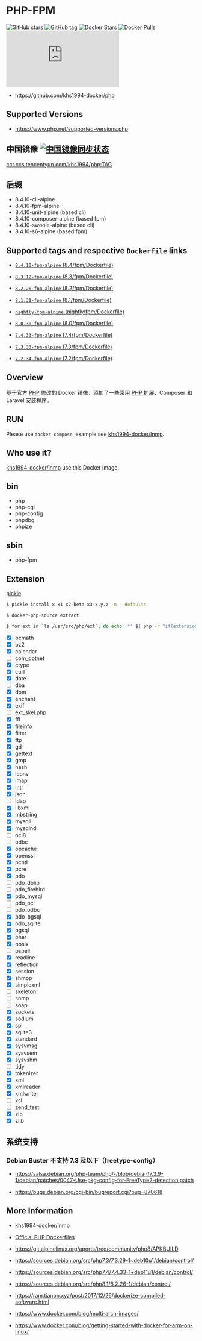 # PHP-FPM

[![GitHub stars](https://img.shields.io/github/stars/khs1994-docker/php.svg?style=social&label=Stars)](https://github.com/khs1994-docker/php) [![GitHub tag](https://img.shields.io/github/tag/khs1994-docker/php.svg)](https://github.com/khs1994-docker/php) [![Docker Stars](https://img.shields.io/docker/stars/khs1994/php.svg)](https://hub.docker.com/r/khs1994/php) [![Docker Pulls](https://img.shields.io/docker/pulls/khs1994/php.svg)](https://hub.docker.com/r/khs1994/php) [![Build Status](https://dev.azure.com/khs1994-docker/php/_apis/build/status/khs1994-docker.php?branchName=master)](https://dev.azure.com/khs1994-docker/php/_build/latest?definitionId=1&branchName=master)

* https://github.com/khs1994-docker/php

## Supported Versions

* https://www.php.net/supported-versions.php

## 中国镜像 [![中国镜像同步状态](https://pcit.coding.net/badges/khs1994-docker/job/234051/build.svg)](https://pcit.coding.net/p/khs1994-docker/ci/job)

[ccr.ccs.tencentyun.com/khs1994/php:TAG](https://cloud.tencent.com/act/cps/redirect?redirect=10058&cps_key=3a5255852d5db99dcd5da4c72f05df61)

## 后缀

* 8.4.10-cli-alpine
* 8.4.10-fpm-alpine
* 8.4.10-unit-alpine         (based cli)
* 8.4.10-composer-alpine     (based fpm)
* 8.4.10-swoole-alpine       (based cli)
* 8.4.10-s6-alpine           (based fpm)

## Supported tags and respective `Dockerfile` links

* [`8.4.10-fpm-alpine` (8.4/fpm/Dockerfile)](https://github.com/khs1994-docker/php/blob/8.4.10/8.4/fpm/Dockerfile)

* [`8.3.12-fpm-alpine` (8.3/fpm/Dockerfile)](https://github.com/khs1994-docker/php/blob/8.4.10/8.3/fpm/Dockerfile)

* [`8.2.26-fpm-alpine` (8.2/fpm/Dockerfile)](https://github.com/khs1994-docker/php/blob/8.4.10/8.2/fpm/Dockerfile)

* [`8.1.31-fpm-alpine` (8.1/fpm/Dockerfile)](https://github.com/khs1994-docker/php/blob/8.4.10/8.1/fpm/Dockerfile)

* [`nightly-fpm-alpine` (nightly/fpm/Dockerfile)](https://github.com/khs1994-docker/php/blob/master/nightly/fpm/Dockerfile)

* [`8.0.30-fpm-alpine` (8.0/fpm/Dockerfile)](https://github.com/khs1994-docker/php/blob/8.4.10/8.0/fpm/Dockerfile)

* [`7.4.33-fpm-alpine` (7.4/fpm/Dockerfile)](https://github.com/khs1994-docker/php/blob/8.4.10/7.4/fpm/Dockerfile)

* [`7.3.33-fpm-alpine` (7.3/fpm/Dockerfile)](https://github.com/khs1994-docker/php/blob/8.4.10/7.3/fpm/Dockerfile)

* [`7.2.34-fpm-alpine` (7.2/fpm/Dockerfile)](https://github.com/khs1994-docker/php/blob/8.4.10/7.2/fpm/Dockerfile)

## Overview

基于官方 [PHP](https://github.com/docker-library/docs/tree/master/php) 修改的 Docker 镜像，添加了一些常用 [PHP 扩展](https://github.com/khs1994-docker/lnmp/blob/master/docs/php.md)、Composer 和 Laravel 安装程序。

## RUN

Please use `docker-compose`, example see [khs1994-docker/lnmp](https://github.com/khs1994-docker/lnmp/blob/master/docker-lnmp.yml).

## Who use it?

[khs1994-docker/lnmp](https://github.com/khs1994-docker/lnmp) use this Docker Image.

## bin

* php
* php-cgi
* php-config
* phpdbg
* phpize

## sbin

* php-fpm

## Extension

[pickle](https://github.com/khs1994-php/pickle)

```bash
$ pickle install x x1 x2-beta x3-x.y.z -n --defaults
```

```bash
$ docker-php-source extract

$ for ext in `ls /usr/src/php/ext`; do echo '*' $( php -r "if(extension_loaded('$ext')){echo '[x] $ext';}else{echo '[ ] $ext';}" ); done
```

* [x] bcmath
* [x] bz2
* [x] calendar
* [ ] com_dotnet
* [x] ctype
* [x] curl
* [x] date
* [ ] dba
* [x] dom
* [x] enchant
* [x] exif
* [ ] ext_skel.php
* [x] ffi
* [x] fileinfo
* [x] filter
* [x] ftp
* [x] gd
* [x] gettext
* [x] gmp
* [x] hash
* [x] iconv
* [x] imap
* [x] intl
* [x] json
* [ ] ldap
* [x] libxml
* [x] mbstring
* [x] mysqli
* [x] mysqlnd
* [ ] oci8
* [ ] odbc
* [x] opcache
* [x] openssl
* [x] pcntl
* [x] pcre
* [x] pdo
* [ ] pdo_dblib
* [ ] pdo_firebird
* [x] pdo_mysql
* [ ] pdo_oci
* [ ] pdo_odbc
* [x] pdo_pgsql
* [x] pdo_sqlite
* [x] pgsql
* [x] phar
* [x] posix
* [ ] pspell
* [x] readline
* [x] reflection
* [x] session
* [x] shmop
* [x] simplexml
* [ ] skeleton
* [ ] snmp
* [ ] soap
* [x] sockets
* [x] sodium
* [x] spl
* [x] sqlite3
* [x] standard
* [x] sysvmsg
* [x] sysvsem
* [x] sysvshm
* [ ] tidy
* [x] tokenizer
* [x] xml
* [x] xmlreader
* [x] xmlwriter
* [ ] xsl
* [ ] zend_test
* [x] zip
* [x] zlib

## 系统支持

### Debian Buster 不支持 7.3 及以下（freetype-config）

* https://salsa.debian.org/php-team/php/-/blob/debian/7.3.9-1/debian/patches/0047-Use-pkg-config-for-FreeType2-detection.patch

* https://bugs.debian.org/cgi-bin/bugreport.cgi?bug=870618

## More Information

* [khs1994-docker/lnmp](https://github.com/khs1994-docker/lnmp)

* [Official PHP Dockerfiles](https://github.com/docker-library/php)

* https://git.alpinelinux.org/aports/tree/community/php8/APKBUILD

* https://sources.debian.org/src/php7.3/7.3.29-1~deb10u1/debian/control/

* https://sources.debian.org/src/php7.4/7.4.33-1+deb11u1/debian/control/

* https://sources.debian.org/src/php8.1/8.2.26-1/debian/control/

* https://ram.tianon.xyz/post/2017/12/26/dockerize-compiled-software.html

* https://www.docker.com/blog/multi-arch-images/

* https://www.docker.com/blog/getting-started-with-docker-for-arm-on-linux/

